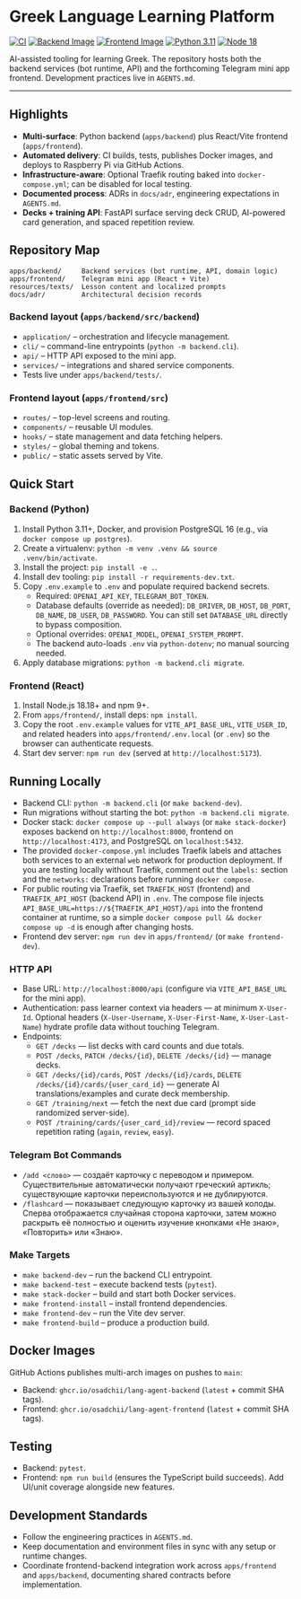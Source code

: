 # Greek Language Learning Platform

[![CI](https://github.com/osadchii/lang-agent/actions/workflows/ci.yml/badge.svg)](https://github.com/osadchii/lang-agent/actions/workflows/ci.yml)
[![Backend Image](https://img.shields.io/badge/ghcr.io-backend-blue)](https://github.com/osadchii/lang-agent/pkgs/container/lang-agent-backend)
[![Frontend Image](https://img.shields.io/badge/ghcr.io-frontend-green)](https://github.com/osadchii/lang-agent/pkgs/container/lang-agent-frontend)
[![Python 3.11](https://img.shields.io/badge/python-3.11%2B-%233776AB)](https://www.python.org/downloads/release/python-3110/)
[![Node 18](https://img.shields.io/badge/node-18.18%2B-%23339933)](https://nodejs.org/docs/latest-v18.x/api/)

AI-assisted tooling for learning Greek. The repository hosts both the backend services (bot runtime, API) and the forthcoming Telegram mini app frontend. Development practices live in `AGENTS.md`.

---

## Highlights
- **Multi-surface**: Python backend (`apps/backend`) plus React/Vite frontend (`apps/frontend`).
- **Automated delivery**: CI builds, tests, publishes Docker images, and deploys to Raspberry Pi via GitHub Actions.
- **Infrastructure-aware**: Optional Traefik routing baked into `docker-compose.yml`; can be disabled for local testing.
- **Documented process**: ADRs in `docs/adr`, engineering expectations in `AGENTS.md`.
- **Decks + training API**: FastAPI surface serving deck CRUD, AI-powered card generation, and spaced repetition review.

## Repository Map
```
apps/backend/     Backend services (bot runtime, API, domain logic)
apps/frontend/    Telegram mini app (React + Vite)
resources/texts/  Lesson content and localized prompts
docs/adr/         Architectural decision records
```

### Backend layout (`apps/backend/src/backend`)
- `application/` – orchestration and lifecycle management.
- `cli/` – command-line entrypoints (`python -m backend.cli`).
- `api/` – HTTP API exposed to the mini app.
- `services/` – integrations and shared service components.
- Tests live under `apps/backend/tests/`.

### Frontend layout (`apps/frontend/src`)
- `routes/` – top-level screens and routing.
- `components/` – reusable UI modules.
- `hooks/` – state management and data fetching helpers.
- `styles/` – global theming and tokens.
- `public/` – static assets served by Vite.

## Quick Start

### Backend (Python)
1. Install Python 3.11+, Docker, and provision PostgreSQL 16 (e.g., via `docker compose up postgres`).
2. Create a virtualenv: `python -m venv .venv && source .venv/bin/activate`.
3. Install the project: `pip install -e .`.
4. Install dev tooling: `pip install -r requirements-dev.txt`.
5. Copy `.env.example` to `.env` and populate required backend secrets.
   - Required: `OPENAI_API_KEY`, `TELEGRAM_BOT_TOKEN`.
   - Database defaults (override as needed): `DB_DRIVER`, `DB_HOST`, `DB_PORT`, `DB_NAME`, `DB_USER`, `DB_PASSWORD`. You can still set `DATABASE_URL` directly to bypass composition.
   - Optional overrides: `OPENAI_MODEL`, `OPENAI_SYSTEM_PROMPT`.
   - The backend auto-loads `.env` via `python-dotenv`; no manual sourcing needed.
6. Apply database migrations: `python -m backend.cli migrate`.

### Frontend (React)
1. Install Node.js 18.18+ and npm 9+.
2. From `apps/frontend/`, install deps: `npm install`.
3. Copy the root `.env.example` values for `VITE_API_BASE_URL`, `VITE_USER_ID`, and related headers into `apps/frontend/.env.local` (or `.env`) so the browser can authenticate requests.
4. Start dev server: `npm run dev` (served at `http://localhost:5173`).

## Running Locally
- Backend CLI: `python -m backend.cli` (or `make backend-dev`).
- Run migrations without starting the bot: `python -m backend.cli migrate`.
- Docker stack: `docker compose up --pull always` (or `make stack-docker`) exposes backend on `http://localhost:8000`, frontend on `http://localhost:4173`, and PostgreSQL on `localhost:5432`.
- The provided `docker-compose.yml` includes Traefik labels and attaches both services to an external `web` network for production deployment. If you are testing locally without Traefik, comment out the `labels:` section and the `networks:` declarations before running `docker compose`.
- For public routing via Traefik, set `TRAEFIK_HOST` (frontend) and `TRAEFIK_API_HOST` (backend API) in `.env`. The compose file injects `API_BASE_URL=https://${TRAEFIK_API_HOST}/api` into the frontend container at runtime, so a simple `docker compose pull && docker compose up -d` is enough after changing hosts.
- Frontend dev server: `npm run dev` in `apps/frontend/` (or `make frontend-dev`).

### HTTP API
- Base URL: `http://localhost:8000/api` (configure via `VITE_API_BASE_URL` for the mini app).
- Authentication: pass learner context via headers — at minimum `X-User-Id`. Optional headers (`X-User-Username`, `X-User-First-Name`, `X-User-Last-Name`) hydrate profile data without touching Telegram.
- Endpoints:
  - `GET /decks` — list decks with card counts and due totals.
  - `POST /decks`, `PATCH /decks/{id}`, `DELETE /decks/{id}` — manage decks.
  - `GET /decks/{id}/cards`, `POST /decks/{id}/cards`, `DELETE /decks/{id}/cards/{user_card_id}` — generate AI translations/examples and curate deck membership.
  - `GET /training/next` — fetch the next due card (prompt side randomized server-side).
  - `POST /training/cards/{user_card_id}/review` — record spaced repetition rating (`again`, `review`, `easy`).

### Telegram Bot Commands
- `/add <слово>` — создаёт карточку с переводом и примером. Существительные автоматически получают греческий артикль; существующие карточки переиспользуются и не дублируются.
- `/flashcard` — показывает следующую карточку из вашей колоды. Сперва отображается случайная сторона карточки, затем можно раскрыть её полностью и оценить изучение кнопками «Не знаю», «Повторить» или «Знаю».

### Make Targets
- `make backend-dev` – run the backend CLI entrypoint.
- `make backend-test` – execute backend tests (`pytest`).
- `make stack-docker` – build and start both Docker services.
- `make frontend-install` – install frontend dependencies.
- `make frontend-dev` – run the Vite dev server.
- `make frontend-build` – produce a production build.

## Docker Images
GitHub Actions publishes multi-arch images on pushes to `main`:
- Backend: `ghcr.io/osadchii/lang-agent-backend` (`latest` + commit SHA tags).
- Frontend: `ghcr.io/osadchii/lang-agent-frontend` (`latest` + commit SHA tags).

## Testing
- Backend: `pytest`.
- Frontend: `npm run build` (ensures the TypeScript build succeeds). Add UI/unit coverage alongside new features.

## Development Standards
- Follow the engineering practices in `AGENTS.md`.
- Keep documentation and environment files in sync with any setup or runtime changes.
- Coordinate frontend-backend integration work across `apps/frontend` and `apps/backend`, documenting shared contracts before implementation.
